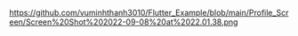 https://github.com/vuminhthanh3010/Flutter_Example/blob/main/Profile_Screen/Screen%20Shot%202022-09-08%20at%2022.01.38.png
